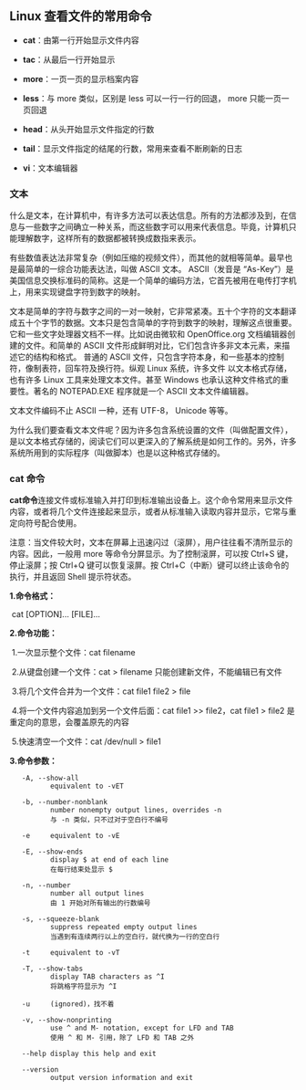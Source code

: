 ## Linux 查看文件的常用命令

- **cat**：由第一行开始显示文件内容

- **tac**：从最后一行开始显示

- **more**：一页一页的显示档案内容

- **less**：与 more 类似，区别是 less 可以一行一行的回退， more 只能一页一页回退

- **head**：从头开始显示文件指定的行数

- **tail**：显示文件指定的结尾的行数，常用来查看不断刷新的日志

- **vi**：文本编辑器

  

### 文本

什么是文本，在计算机中，有许多方法可以表达信息。所有的方法都涉及到，在信息与一些数字之间确立一种关系，而这些数字可以用来代表信息。毕竟，计算机只能理解数字，这样所有的数据都被转换成数指来表示。

有些数值表达法非常复杂（例如压缩的视频文件），而其他的就相等简单。最早也是最简单的一综合功能表达法，叫做 ASCII 文本。 ASCII（发音是 “As-Key”）是美国信息交换标准码的简称。这是一个简单的编码方法，它首先被用在电传打字机上，用来实现键盘字符到数字的映射。

文本是简单的字符与数字之间的一对一映射，它非常紧凑。五十个字符的文本翻译成五十个字节的数据。文本只是包含简单的字符到数字的映射，理解这点很重要。它和一些文字处理器文档不一样。比如说由微软和 OpenOffice.org 文档编辑器创建的文件。和简单的 ASCII 文件形成鲜明对比，它们包含许多非文本元素，来描述它的结构和格式。 普通的 ASCII 文件，只包含字符本身，和一些基本的控制符，像制表符，回车符及换行符。纵观 Linux 系统，许多文件 以文本格式存储，也有许多 Linux 工具来处理文本文件。甚至 Windows 也承认这种文件格式的重要性。著名的 NOTEPAD.EXE 程序就是一个 ASCII 文本文件编辑器。

文本文件编码不止 ASCII 一种，还有 UTF-8， Unicode 等等。

为什么我们要查看文本文件呢？因为许多包含系统设置的文件（叫做配置文件），是以文本格式存储的，阅读它们可以更深入的了解系统是如何工作的。另外，许多系统所用到的实际程序（叫做脚本）也是以这种格式存储的。



### cat 命令

**cat命令**连接文件或标准输入并打印到标准输出设备上。这个命令常用来显示文件内容，或者将几个文件连接起来显示，或者从标准输入读取内容并显示，它常与重定向符号配合使用。

注意：当文件较大时，文本在屏幕上迅速闪过（滚屏），用户往往看不清所显示的内容。因此，一般用 more 等命令分屏显示。为了控制滚屏，可以按 Ctrl+S 键，停止滚屏；按 Ctrl+Q 键可以恢复滚屏。按 Ctrl+C（中断）键可以终止该命令的执行，并且返回 Shell 提示符状态。

**1.命令格式：**

​	cat [OPTION]... [FILE]...



**2.命令功能：**

​		1.一次显示整个文件：cat	filename		

​		2.从键盘创建一个文件：cat	>	filename	只能创建新文件，不能编辑已有文件

​		3.将几个文件合并为一个文件：cat	file1	file2	>	file

​		4.将一个文件内容追加到另一个文件后面：cat file1 >> file2，cat file1 > file2 是重定向的意思，会覆盖原先的内容

​		5.快速清空一个文件：cat /dev/null > file1



**3.命令参数：**

	   -A, --show-all
	          equivalent to -vET
	
	   -b, --number-nonblank
	          number nonempty output lines, overrides -n
	          与 -n 类似，只不过对于空白行不编号
	
	   -e     equivalent to -vE
	
	   -E, --show-ends
	          display $ at end of each line
	          在每行结束处显示 $
	
	   -n, --number
	          number all output lines
	          由 1 开始对所有输出的行数编号
	
	   -s, --squeeze-blank
	          suppress repeated empty output lines
	          当遇到有连续两行以上的空白行，就代换为一行的空白行
	
	   -t     equivalent to -vT
	
	   -T, --show-tabs
	          display TAB characters as ^I
	          将跳格字符显示为 ^I
	
	   -u     (ignored)，找不着
	
	   -v, --show-nonprinting
	          use ^ and M- notation, except for LFD and TAB
	          使用 ^ 和 M- 引用，除了 LFD 和 TAB 之外 
	
	   --help display this help and exit
	
	   --version
	          output version information and exit